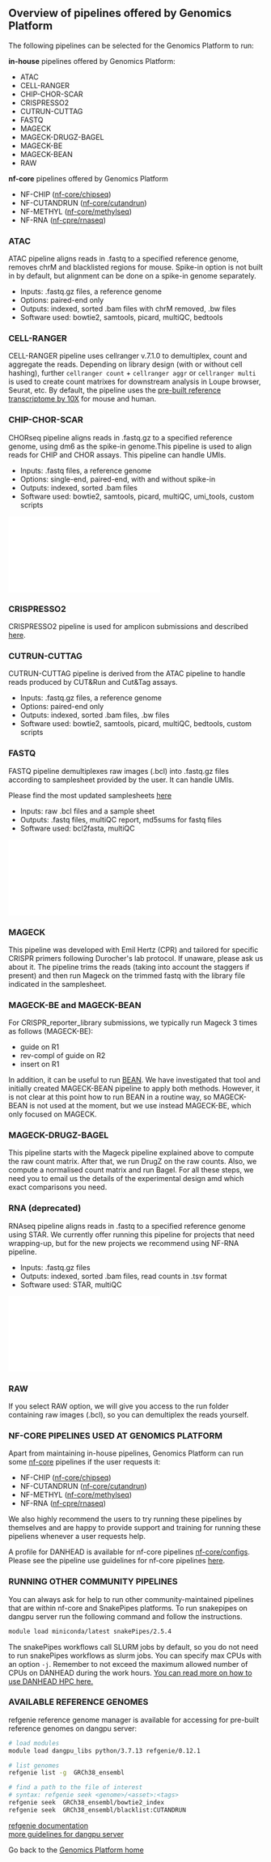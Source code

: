 
## Overview of pipelines offered by Genomics Platform

The following pipelines can be selected for the Genomics Platform to run:

**in-house** pipelines offered by Genomics Platform:
 - ATAC 
 - CELL-RANGER
 - CHIP-CHOR-SCAR
 - CRISPRESSO2
 - CUTRUN-CUTTAG
 - FASTQ
 - MAGECK
 - MAGECK-DRUGZ-BAGEL
 - MAGECK-BE
 - MAGECK-BEAN
 - RAW

 **nf-core** pipelines offered by Genomics Platform
 - NF-CHIP ([nf-core/chipseq](https://nf-co.re/chipseq/2.0.0))
 - NF-CUTANDRUN ([nf-core/cutandrun](https://nf-co.re/cutandrun/3.2.2))
 - NF-METHYL ([nf-core/methylseq](https://nf-co.re/methylseq/2.6.0))
 - NF-RNA ([nf-cpre/rnaseq](https://nf-co.re/rnaseq/3.14.0))

### ATAC

ATAC pipeline aligns reads in .fastq to a specified reference genome, removes chrM and blacklisted regions for mouse. Spike-in option is not built in by default, but alignment can be done on a spike-in genome separately.

- Inputs: .fastq.gz files, a reference genome
- Options: paired-end only
- Outputs: indexed, sorted .bam files with chrM removed, .bw files
- Software used: bowtie2, samtools, picard, multiQC, bedtools

### CELL-RANGER

CELL-RANGER pipeline uses cellranger v.7.1.0 to demultiplex, count and aggregate the reads. Depending on library design (with or without cell hashing), further `cellranger count` + `cellranger aggr` or `cellranger multi` is used to create count matrixes for downstream analysis in Loupe browser, Seurat, etc. By default, the pipeline uses the [pre-built reference transcriptome by 10X](https://www.10xgenomics.com/support/software/cell-ranger/latest/analysis/inputs/cr-inputs-overview) for mouse and human.

### CHIP-CHOR-SCAR

CHORseq pipeline aligns reads in .fastq.gz to a specified reference genome, using dm6 as the spike-in genome.This pipeline is used to align reads for CHIP and CHOR assays. This pipeline can handle UMIs. 

- Inputs: .fastq files, a reference genome  
- Options: single-end, paired-end, with and without spike-in
- Outputs: indexed, sorted .bam files  
- Software used: bowtie2, samtools, picard, multiQC, umi_tools, custom scripts  

![CHOR pipeline](/images/f03_CHOR.pdf)



### CRISPRESSO2

CRISPRESSO2 pipeline is used for amplicon submissions and described [here](http://crispresso.pinellolab.org/submission).


### CUTRUN-CUTTAG

CUTRUN-CUTTAG pipeline is derived from the ATAC pipeline to handle reads produced by CUT&Run and Cut&Tag assays.

- Inputs: .fastq.gz files, a reference genome
- Options: paired-end only
- Outputs: indexed, sorted .bam files, .bw files
- Software used: bowtie2, samtools, picard, multiQC, bedtools, custom scripts


### FASTQ

FASTQ pipeline demultiplexes raw images (.bcl) into .fastq.gz files according to samplesheet provided by the user. It can handle UMIs. 

Please find the most updated samplesheets [here](/demux.md)
- Inputs: raw .bcl files and a sample sheet  
- Outputs: .fastq files, multiQC report, md5sums for fastq files
- Software used: bcl2fasta, multiQC

![demux pipeline](/images/f01_demultiplex.pdf)

### MAGECK

This pipeline was developed with Emil Hertz (CPR) and tailored for specific CRISPR primers following Durocher's lab protocol. If unaware, please ask us about it. The pipeline trims the reads (taking into account the staggers if present) and then run Mageck on the trimmed fastq with the library file indicated in the samplesheet.

### MAGECK-BE and MAGECK-BEAN

For CRISPR_reporter_library submissions, we typically run Mageck 3 times as follows (MAGECK-BE):
  * guide on R1
  * rev-compl of guide on R2
  * insert on R1

In addition, it can be useful to run [BEAN](https://pinellolab.github.io/crispr-bean/). We have investigated that tool and initially created MAGECK-BEAN pipeline to apply both methods. However, it is not clear at this point how to run BEAN in a routine way, so MAGECK-BEAN is not used at the moment, but we use instead MAGECK-BE, which only focused on MAGECK.

### MAGECK-DRUGZ-BAGEL

This pipeline starts with the Mageck pipeline explained above to compute the raw count matrix. After that, we run DrugZ on the raw counts. Also, we compute a normalised count matrix and run Bagel. For all these steps, we need you to email us the details of the experimental design amd which exact comparisons you need.

### RNA (deprecated)

RNAseq pipeline aligns reads in .fastq to a specified reference genome using STAR. We currently offer running this pipeline for projects that need wrapping-up, but for the new projects we recommend using NF-RNA pipeline. 

- Inputs: .fastq.gz files
- Outputs: indexed, sorted .bam files, read counts in .tsv format  
- Software used: STAR, multiQC  

![RNA pipeline](/images/f02_RNAseq.pdf)


### RAW

If you select RAW option, we will give you access to the run folder containing raw images (.bcl), so you can demultiplex the reads yourself. 


### NF-CORE PIPELINES USED AT GENOMICS PLATFORM

Apart from maintaining in-house pipelines, Genomics Platform can run some [nf-core](https://nf-co.re/) pipelines if the user requests it:

 - NF-CHIP ([nf-core/chipseq](https://nf-co.re/chipseq/2.0.0))
 - NF-CUTANDRUN ([nf-core/cutandrun](https://nf-co.re/cutandrun/3.2.2))
 - NF-METHYL ([nf-core/methylseq](https://nf-co.re/methylseq/2.6.0))
 - NF-RNA ([nf-cpre/rnaseq](https://nf-co.re/rnaseq/3.14.0))

We also highly recommend the users to try running these pipelines by themselves and are happy to provide support and training for running these pipeliens whenever a user requests help. 

A profile for DANHEAD is available for nf-core pipelines [nf-core/configs](https://github.com/nf-core/configs). 
Please see the pipeline use guidelines for nf-core pipelines [here](https://github.com/nf-core/configs/blob/master/docs/ku_sund_danhead.md).


### RUNNING OTHER COMMUNITY PIPELINES

You can always ask for help to run other community-maintained pipelines that are within nf-core and SnakePipes platforms. To run snakepipes on dangpu server run the following command and follow the instructions. 

```bash
module load miniconda/latest snakePipes/2.5.4
```

The snakePipes workflows call SLURM jobs by default, so you do not need to run snakePipes workflows as slurm jobs. You can specify max CPUs with an option `-j`. Remember to not exceed the maximum allowed number of CPUs on DANHEAD during the work hours. [You can read more on how to use DANHEAD HPC here.](https://sgn102.pages.ku.dk/a-not-long-tour-of-dan-system/)


### AVAILABLE REFERENCE GENOMES

refgenie reference genome manager is available for accessing for pre-built reference genomes on dangpu server:

```bash
# load modules
module load dangpu_libs python/3.7.13 refgenie/0.12.1

# list genomes
refgenie list -g  GRCh38_ensembl

# find a path to the file of interest
# syntax: refgenie seek <genome>/<asset>:<tags>
refgenie seek  GRCh38_ensembl/bowtie2_index
refgenie seek  GRCh38_ensembl/blacklist:CUTANDRUN
```

[refgenie documentation](http://refgenie.databio.org/en/latest/)  
[more guidelines for dangpu server](https://sgn102.pages.ku.dk/a-not-long-tour-of-dangpu/)  

Go back to the [Genomics Platform home](https://sundgenomics.github.io)

